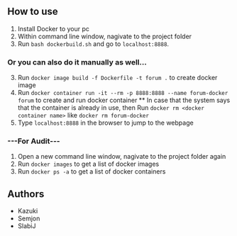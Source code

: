 ## How to use
1. Install Docker to your pc
2. Within command line window, nagivate to the project folder
3. Run `bash dockerbuild.sh` and go to `localhost:8888`.
### Or you can also do it manually as well...
3. Run `docker image build -f Dockerfile -t forum .` to create docker image
4. Run `docker container run -it --rm -p 8888:8888 --name forum-docker forum` to create and run docker container
  ** In case that the system says that the container is already in use, then Run `docker rm <docker container name>` like `docker rm forum-docker`
5. Type `localhost:8888` in the browser to jump to the webpage
### ---For Audit---
1. Open a new command line window, nagivate to the project folder again
2. Run `docker images` to get a list of docker images
3. Run `docker ps -a` to get a list of docker containers

## Authors
* Kazuki
* Semjon
* SlabiJ